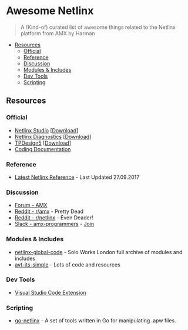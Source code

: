 # Awesome Netlinx <!-- omit in toc -->

> A (Kind-of) curated list of awesome things related to the Netlinx platform from AMX by Harman

- [Resources](#resources)
  - [Official](#official)
  - [Reference](#reference)
  - [Discussion](#discussion)
  - [Modules & Includes](#modules--includes)
  - [Dev Tools](#dev-tools)
  - [Scripting](#scripting)

## Resources

### Official

- [Netlinx Studio](https://www.amx.com/en/products/netlinx-studio) [[Download](https://www.amx.com/en/softwares/netlinx-studio-4-v4-4-1626)]
- [Netlinx Diagnostics](https://www.amx.com/en/products/netlinx-diagnostics) [[Download](https://www.amx.com/en/softwares/netlinx-diagnostics-v3-0-64)]
- [TPDesign5](https://www.amx.com/en/products/tpdesign5) [[Download](https://www.amx.com/en/softwares/tpdesign5-v1-5-111)]
- [Coding Documentation](https://www.amx.com/en/support_downloads/download_types/programmingguide)

### Reference

- [Latest Netlinx Reference](https://adn.harmanpro.com/site_elements/resources/2147_1522087829/NX-Series.WebConsole-ProgrammingGuide_original.pdf) - Last Updated 27.09.2017

### Discussion

- [Forum - AMX](https://proforums.harman.com/amx)
- [Reddit - r/amx](https://www.reddit.com/r/amx/) - Pretty Dead
- [Reddit - r/netlinx](https://www.reddit.com/r/netlinx/) - Even Deader!
- [Slack - amx-programmers](https://amx-programmers.slack.com) - [Join](https://join.slack.com/t/amx-programmers/shared_invite/MjE2NTY1NzAxMDI5LTE1MDA3OTI1NTAtM2M1YjcwNDQwNg)

### Modules & Includes

- [netlinx-global-code](https://github.com/soloworks/netlinx-global-code) - Solo Works London full archive of modules and includes
- [avt-its-simple](https://github.com/avt-its-simple) - Lots of code and resources

### Dev Tools

- [Visual Studio Code Extension](https://marketplace.visualstudio.com/items?itemName=sentry07.amx-netlinx)

### Scripting

- [go-netlinx](https://github.com/soloworks/go-netlinx) - A set of tools written in Go for manipulating .apw files.